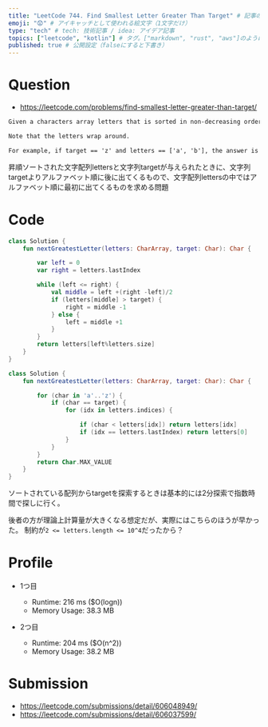 ```yaml
---
title: "LeetCode 744. Find Smallest Letter Greater Than Target" # 記事のタイトル
emoji: "😟" # アイキャッチとして使われる絵文字（1文字だけ）
type: "tech" # tech: 技術記事 / idea: アイデア記事
topics: ["leetcode", "kotlin"] # タグ。["markdown", "rust", "aws"]のように指定する
published: true # 公開設定（falseにすると下書き）
---
```


# Question

- https://leetcode.com/problems/find-smallest-letter-greater-than-target/

~~~txt
Given a characters array letters that is sorted in non-decreasing order and a character target, return the smallest character in the array that is larger than target.

Note that the letters wrap around.

For example, if target == 'z' and letters == ['a', 'b'], the answer is 'a'.
~~~

昇順ソートされた文字配列lettersと文字列targetが与えられたときに、文字列targetよりアルファベット順に後に出てくるもので、文字配列lettersの中ではアルファベット順に最初に出てくるものを求める問題

# Code

~~~kotlin
class Solution {
    fun nextGreatestLetter(letters: CharArray, target: Char): Char {

        var left = 0
        var right = letters.lastIndex

        while (left <= right) {
            val middle = left +(right -left)/2
            if (letters[middle] > target) {
                right = middle -1
            } else {
                left = middle +1
            }
        }
        return letters[left%letters.size]
    }
}
~~~

~~~kotlin
class Solution {
    fun nextGreatestLetter(letters: CharArray, target: Char): Char {

        for (char in 'a'..'z') {
            if (char == target) {
                for (idx in letters.indices) {

                    if (char < letters[idx]) return letters[idx]
                    if (idx == letters.lastIndex) return letters[0]
                }
            }
        }
        return Char.MAX_VALUE
    }
}
~~~

ソートされている配列からtargetを探索するときは基本的には2分探索で指数時間で探しに行く。

後者の方が理論上計算量が大きくなる想定だが、実際にはこちらのほうが早かった。
制約が`2 <= letters.length <= 10^4`だったから？


# Profile

- 1つ目
	- Runtime: 216 ms ($O(logn))
	- Memory Usage: 38.3 MB
 
- 2つ目
	- Runtime: 204 ms ($O(n^2))
	- Memory Usage: 38.2 MB

# Submission
- https://leetcode.com/submissions/detail/606048949/
- https://leetcode.com/submissions/detail/606037599/
